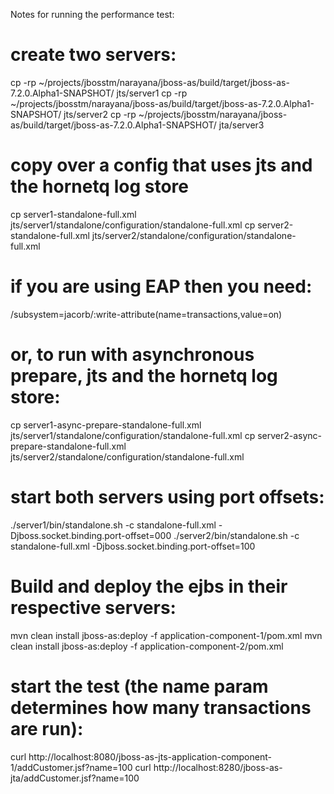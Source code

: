 Notes for running the performance test:

# create two servers:
cp -rp ~/projects/jbosstm/narayana/jboss-as/build/target/jboss-as-7.2.0.Alpha1-SNAPSHOT/ jts/server1
cp -rp ~/projects/jbosstm/narayana/jboss-as/build/target/jboss-as-7.2.0.Alpha1-SNAPSHOT/ jts/server2
cp -rp ~/projects/jbosstm/narayana/jboss-as/build/target/jboss-as-7.2.0.Alpha1-SNAPSHOT/ jta/server3

# copy over a config that uses jts and the hornetq log store
cp server1-standalone-full.xml jts/server1/standalone/configuration/standalone-full.xml
cp server2-standalone-full.xml jts/server2/standalone/configuration/standalone-full.xml

# if you are using EAP then you need:
/subsystem=jacorb/:write-attribute(name=transactions,value=on)

# or, to run with asynchronous prepare, jts and the hornetq log store:
cp server1-async-prepare-standalone-full.xml jts/server1/standalone/configuration/standalone-full.xml
cp server2-async-prepare-standalone-full.xml jts/server2/standalone/configuration/standalone-full.xml

# start both servers using port offsets:
./server1/bin/standalone.sh -c standalone-full.xml -Djboss.socket.binding.port-offset=000
./server2/bin/standalone.sh -c standalone-full.xml -Djboss.socket.binding.port-offset=100

# Build and deploy the ejbs in their respective servers:

mvn clean install jboss-as:deploy -f application-component-1/pom.xml
mvn clean install jboss-as:deploy -f application-component-2/pom.xml

# start the test (the name param determines how many transactions are run):
curl http://localhost:8080/jboss-as-jts-application-component-1/addCustomer.jsf?name=100
curl http://localhost:8280/jboss-as-jta/addCustomer.jsf?name=100


